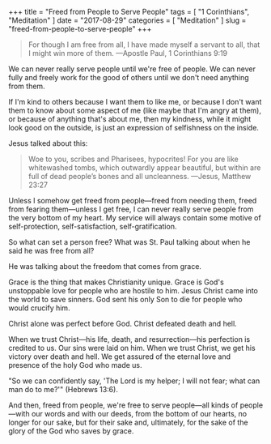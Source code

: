 +++
title = "Freed from People to Serve People"
tags = [ "1 Corinthians", "Meditation" ]
date = "2017-08-29"
categories = [
  "Meditation"
]
slug = "freed-from-people-to-serve-people"
+++

> For though I am free from all, I have made myself a servant to all, that I might win more of them. —Apostle Paul, 1 Corinthians 9:19

We can never really serve people until we're free of people. We can never fully and freely work for the good of others until we don't need anything from them.

<!--more-->

If I'm kind to others because I want them to like me, or because I don't want them to know about some aspect of me (like maybe that I'm angry at them), or because of anything that's about me, then my kindness, while it might look good on the outside, is just an expression of selfishness on the inside.

Jesus talked about this:

> Woe to you, scribes and Pharisees, hypocrites! For you are like whitewashed tombs, which outwardly appear beautiful, but within are full of dead people’s bones and all uncleanness. —Jesus, Matthew 23:27

Unless I somehow get freed from people—freed from needing them, freed from fearing them—unless I get free, I can never really serve people from the very bottom of my heart. My service will always contain some motive of self-protection, self-satisfaction, self-gratification.

So what can set a person free? What was St. Paul talking about when he said he was free from all?

He was talking about the freedom that comes from grace.

Grace is the thing that makes Christianity unique. Grace is God's unstoppable love for people who are hostile to him. Jesus Christ came into the world to save sinners. God sent his only Son to die for people who would crucify him.

Christ alone was perfect before God. Christ defeated death and hell.

When we trust Christ—his life, death, and resurrection—his perfection is credited to us. Our sins were laid on him. When we trust Christ, we get his victory over death and hell. We get assured of the eternal love and presence of the holy God who made us.

"So we can confidently say, 'The Lord is my helper; I will not fear; what can man do to me?'" (Hebrews 13:6).

And then, freed from people, we're free to serve people—all kinds of people—with our words and with our deeds, from the bottom of our hearts, no longer for our sake, but for their sake and, ultimately, for the sake of the glory of the God who saves by grace.
